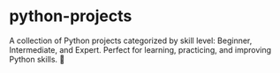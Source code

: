 # python-projects
 A collection of Python projects categorized by skill level: Beginner, Intermediate, and Expert. Perfect for learning, practicing, and improving Python skills. 🚀
